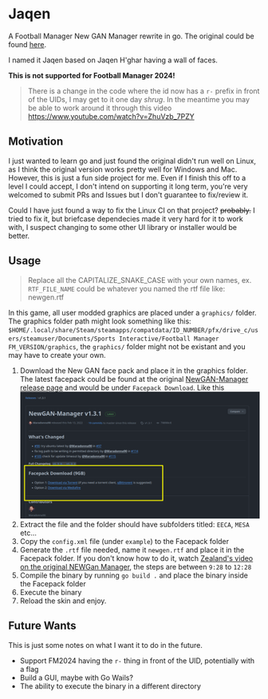 # Jaqen

A Football Manager New GAN Manager rewrite in go. The original could be found [here](https://github.com/Maradonna90/NewGAN-Manager).

I named it Jaqen based on Jaqen H'ghar having a wall of faces.

**This is not supported for Football Manager 2024!**

> There is a change in the code where the id now has a `r-` prefix in front of the UIDs, I may get to it one day *shrug*. In the meantime you may be able to work around it through this video https://www.youtube.com/watch?v=ZhuVzb_7PZY

## Motivation

I just wanted to learn go and just found the original didn't run well on Linux, as I think the original version works pretty well for Windows and Mac. However, this is just a fun side project for me. Even if I finish this off to a level I could accept, I don't intend on supporting it long term, you're very welcomed to submit PRs and Issues but I don't guarantee to fix/review it.

Could I have just found a way to fix the Linux CI on that project? ~~probably.~~ I tried to fix it, but briefcase dependecies made it very hard for it to work with, I suspect changing to some other UI library or installer would be better. 

## Usage

> Replace all the CAPITALIZE_SNAKE_CASE with your own names, ex. `RTF_FILE_NAME` could be whatever you named the rtf file like: newgen.rtf

In this game, all user modded graphics are placed under a `graphics/` folder. The graphics folder path might look something like this: `$HOME/.local/share/Steam/steamapps/compatdata/ID_NUMBER/pfx/drive_c/users/steamuser/Documents/Sports Interactive/Football Manager FM_VERSION/graphics`, the `graphics/` folder might not be existant and you may have to create your own. 

1. Download the New GAN face pack and place it in the graphics folder. The latest facepack could be found at the original [NewGAN-Manager release page](https://github.com/Maradonna90/NewGAN-Manager/releases) and would be under `Facepack Download`. Like this ![](docs/img/facepack-download.png)
2. Extract the file and the folder should have subfolders titled: `EECA`, `MESA` etc...
3. Copy the `config.xml` file (under `example`) to the Facepack folder
4. Generate the `.rtf` file needed, name it `newgen.rtf` and place it in the Facepack folder. If you don't know how to do it, watch [Zealand's video on the original NEWGan Manager](https://www.youtube.com/watch?v=pmdIkhfmY6w), the steps are between `9:28` to `12:28`
5. Compile the binary by running `go build .` and place the binary inside the Facepack folder
6. Execute the binary
7. Reload the skin and enjoy.

## Future Wants

This is just some notes on what I want it to do in the future.

- Support FM2024 having the `r-` thing in front of the UID, potentially with a flag
- Build a GUI, maybe with Go Wails?
- The ability to execute the binary in a different directory